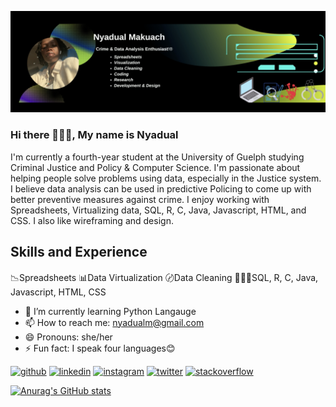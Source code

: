 
![I'm a crime and data analysis enthusiast](https://github.com/nmakuach/nmakuach/blob/main/Banner.png)

### Hi there 👋🏾😊, My name is Nyadual

I'm currently a fourth-year student at the University of Guelph studying Criminal Justice and Policy & Computer Science.
I'm passionate about helping people solve problems using data, especially in the Justice system.
I believe data analysis can be used in predictive Policing to come up with better preventive measures against crime.
I enjoy working with Spreadsheets, Virtualizing data, SQL, R, C, Java, Javascript, HTML, and CSS. I also like wireframing and design.


## Skills and Experience

📉Spreadsheets
📊Data Virtualization
〄Data Cleaning
👩🏾‍💻SQL, R, C, Java, Javascript, HTML, CSS


- 🌱 I’m currently learning Python Langauge 
- 📫 How to reach me: nyadualm@gmail.com 
- 😄 Pronouns: she/her 
- ⚡ Fun fact: I speak four languages😊 


[<img src='https://cdn.jsdelivr.net/npm/simple-icons@3.0.1/icons/github.svg' alt='github' height='40'>](https://github.com/nmakuach)  [<img src='https://cdn.jsdelivr.net/npm/simple-icons@3.0.1/icons/linkedin.svg' alt='linkedin' height='40'>](https://www.linkedin.com/in/nyadual/)  [<img src='https://cdn.jsdelivr.net/npm/simple-icons@3.0.1/icons/instagram.svg' alt='instagram' height='40'>](https://www.instagram.com/nydual/)  [<img src='https://cdn.jsdelivr.net/npm/simple-icons@3.0.1/icons/twitter.svg' alt='twitter' height='40'>](https://twitter.com/nyadual)  [<img src='https://cdn.jsdelivr.net/npm/simple-icons@3.0.1/icons/stackoverflow.svg' alt='stackoverflow' height='40'>](https://stackoverflow.com/users/nyadual)  


[![Anurag's GitHub stats](https://github-readme-stats.vercel.app/api?username=nmakuach)](https://github.com/anuraghazra/github-readme-stats)

